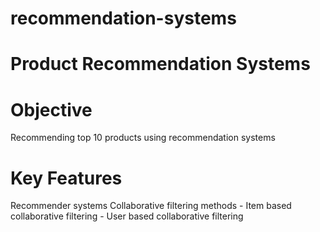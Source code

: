 # recommendation-systems
# Product Recommendation Systems
# Objective
Recommending top 10 products using recommendation systems 
# Key Features
Recommender systems
Collaborative filtering methods - Item based collaborative filtering 
                                - User based collaborative filtering



